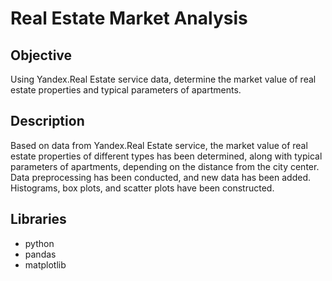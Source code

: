 # Real Estate Market Analysis

## Objective
Using Yandex.Real Estate service data, determine the market value of real estate properties and typical parameters of apartments.

## Description
Based on data from Yandex.Real Estate service, the market value of real estate properties of different types has been determined, along with typical parameters of apartments, depending on the distance from the city center. Data preprocessing has been conducted, and new data has been added. Histograms, box plots, and scatter plots have been constructed.

## Libraries
* python
* pandas
* matplotlib
